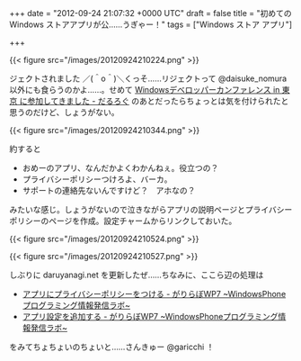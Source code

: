 
+++
date = "2012-09-24 21:07:32 +0000 UTC"
draft = false
title = "初めての Windows ストアアプリが公……うぎゃー！"
tags = ["Windows ストア アプリ"]

+++


{{< figure src="/images/20120924210224.png"  >}}

ジェクトされました ／(＾o＾)＼くっそ……リジェクトって @daisuke_nomura 以外にも食らうのかよ……。せめて <a href="https://blog.daruyanagi.jp/entry/2012/09/23/145821">Windowsデベロッパーカンファレンス in 東京 に参加してきました - だるろぐ</a> のあとだったらちょっとは気を付けられたと思うのだけど、しょうがない。

{{< figure src="/images/20120924210344.png"  >}}

約すると

<ul>
<li>おめーのアプリ、なんだかよくわかんねぇ。役立つの？</li>
<li>プライバシーポリシーつけろよ、バーカ。</li>
<li>サポートの連絡先ないんですけど？　アホなの？</li>
</ul>みたいな感じ。しょうがないので泣きながらアプリの説明ページとプライバシーポリシーのページを作成。設定チャームからリンクしておいた。

{{< figure src="/images/20120924210524.png"  >}}

{{< figure src="/images/20120924210527.png"  >}}

しぶりに daruyanagi.net を更新したぜ……ちなみに、ここら辺の処理は

<ul>
<li><a href="http://d.hatena.ne.jp/garicchi/20120914/1347633196">アプリにプライバシーポリシーをつける - がりらぼWP7 ~WindowsPhoneプログラミング情報発信ラボ~</a></li>
<li><a href="http://d.hatena.ne.jp/garicchi/20120911/1347370465">アプリ設定を追加する - がりらぼWP7 ~WindowsPhoneプログラミング情報発信ラボ~</a></li>
</ul>をみてちょちょいのちょいと……さんきゅー @garicchi ！


